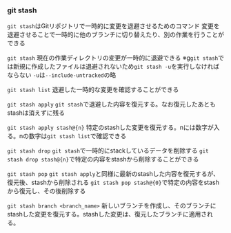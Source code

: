 ### git stash
`git stash`はGitリポジトリで一時的に変更を退避させるためのコマンド
変更を退避させることで一時的に他のブランチに切り替えたり、別の作業を行うことができる

`git stash`
現在の作業ディレクトリの変更が一時的に退避できる
※g`git stash`では新規に作成したファイルは退避されないため`git stash -u`を実行しなければならない
`-u`は`--include-untracked`の略

`git stash list`
退避した一時的な変更を確認することができる

`git stash apply`
`git stash`で退避した内容を復元する。なお復元したあともstashは消えずに残る

`git stash apply stash@{n}`
特定のstashした変更を復元する。nには数字が入る。nの数字は`git stash list`で確認できる

`git stash drop`
`git stash`で一時的にstackしているデータを削除する
`git stash drop stash@{n}`で特定の内容をstashから削除することができる

`git stash pop`
`git stash apply`と同様に最新のstashした内容を復元するが、復元後、stashから削除される
`git stash pop stash@{0}`で特定の内容をstashから復元し、その後削除する

`git stash branch <branch_name>`
新しいブランチを作成し、そのブランチにstashした変更を復元する。stashした変更は、復元したブランチに適用される。